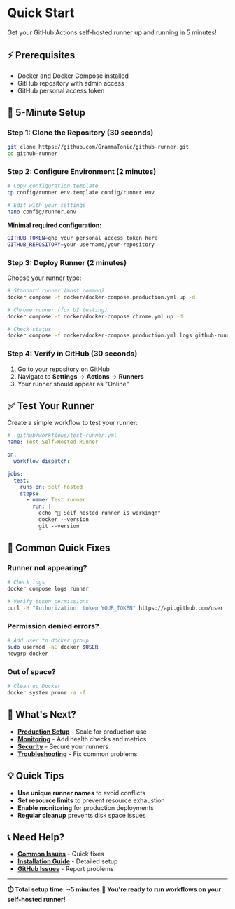# Quick Start

Get your GitHub Actions self-hosted runner up and running in 5 minutes!

## ⚡ Prerequisites

- Docker and Docker Compose installed
- GitHub repository with admin access
- GitHub personal access token

## 🚀 5-Minute Setup

### Step 1: Clone the Repository (30 seconds)

```bash
git clone https://github.com/GrammaTonic/github-runner.git
cd github-runner
```

### Step 2: Configure Environment (2 minutes)

```bash
# Copy configuration template
cp config/runner.env.template config/runner.env

# Edit with your settings
nano config/runner.env
```

**Minimal required configuration:**

```bash
GITHUB_TOKEN=ghp_your_personal_access_token_here
GITHUB_REPOSITORY=your-username/your-repository
```

### Step 3: Deploy Runner (2 minutes)

Choose your runner type:

```bash
# Standard runner (most common)
docker compose -f docker/docker-compose.production.yml up -d

# Chrome runner (for UI testing)
docker compose -f docker/docker-compose.chrome.yml up -d

# Check status
docker compose -f docker/docker-compose.production.yml logs github-runner
```

### Step 4: Verify in GitHub (30 seconds)

1. Go to your repository on GitHub
2. Navigate to **Settings** → **Actions** → **Runners**
3. Your runner should appear as "Online"

## ✅ Test Your Runner

Create a simple workflow to test your runner:

```yaml
# .github/workflows/test-runner.yml
name: Test Self-Hosted Runner

on:
  workflow_dispatch:

jobs:
  test:
    runs-on: self-hosted
    steps:
      - name: Test runner
        run: |
          echo "🎉 Self-hosted runner is working!"
          docker --version
          git --version
```

## 🔧 Common Quick Fixes

### Runner not appearing?

```bash
# Check logs
docker compose logs runner

# Verify token permissions
curl -H "Authorization: token YOUR_TOKEN" https://api.github.com/user
```

### Permission denied errors?

```bash
# Add user to docker group
sudo usermod -aG docker $USER
newgrp docker
```

### Out of space?

```bash
# Clean up Docker
docker system prune -a -f
```

## 🎯 What's Next?

- **[Production Setup](Production-Deployment)** - Scale for production use
- **[Monitoring](Health-Monitoring)** - Add health checks and metrics
- **[Security](Security-Configuration)** - Secure your runners
- **[Troubleshooting](Common-Issues)** - Fix common problems

## 💡 Quick Tips

- **Use unique runner names** to avoid conflicts
- **Set resource limits** to prevent resource exhaustion
- **Enable monitoring** for production deployments
- **Regular cleanup** prevents disk space issues

## 📞 Need Help?

- **[Common Issues](Common-Issues)** - Quick fixes
- **[Installation Guide](Installation-Guide)** - Detailed setup
- **[GitHub Issues](https://github.com/GrammaTonic/github-runner/issues)** - Report problems

---

**⏱️ Total setup time: ~5 minutes**
**🎉 You're ready to run workflows on your self-hosted runner!**
